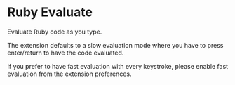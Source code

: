 # Ruby Evaluate
Evaluate Ruby code as you type.

The extension defaults to a slow evaluation mode where you have to press enter/return to have the code evaluated.

If you prefer to have fast evaluation with every keystroke, please enable fast evaluation from the extension preferences.
